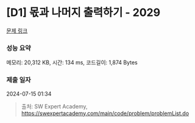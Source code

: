 # [D1] 몫과 나머지 출력하기 - 2029 

[문제 링크](https://swexpertacademy.com/main/code/problem/problemDetail.do?contestProbId=AV5QGNvKAtEDFAUq) 

### 성능 요약

메모리: 20,312 KB, 시간: 134 ms, 코드길이: 1,874 Bytes

### 제출 일자

2024-07-15 01:34



> 출처: SW Expert Academy, https://swexpertacademy.com/main/code/problem/problemList.do